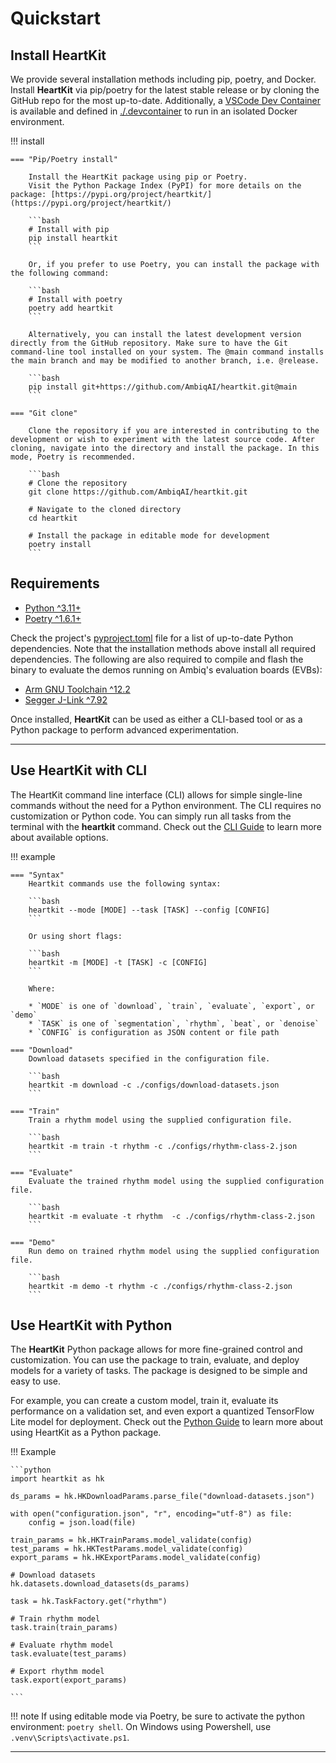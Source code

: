 # Quickstart
<!-- # :octicons-heart-fill-24:{ .heart } Overview -->

## <span class="sk-h2-span">Install HeartKit</span>

We provide several installation methods including pip, poetry, and Docker. Install __HeartKit__ via pip/poetry for the latest stable release or by cloning the GitHub repo for the most up-to-date. Additionally, a [VSCode Dev Container](https://code.visualstudio.com/docs/devcontainers/containers) is available and defined in [./.devcontainer](https://github.com/AmbiqAI/heartkit/tree/main/.devcontainer) to run in an isolated Docker environment.

!!! install

    === "Pip/Poetry install"

        Install the HeartKit package using pip or Poetry.
        Visit the Python Package Index (PyPI) for more details on the package: [https://pypi.org/project/heartkit/](https://pypi.org/project/heartkit/)

        ```bash
        # Install with pip
        pip install heartkit
        ```

        Or, if you prefer to use Poetry, you can install the package with the following command:

        ```bash
        # Install with poetry
        poetry add heartkit
        ```

        Alternatively, you can install the latest development version directly from the GitHub repository. Make sure to have the Git command-line tool installed on your system. The @main command installs the main branch and may be modified to another branch, i.e. @release.

        ```bash
        pip install git+https://github.com/AmbiqAI/heartkit.git@main
        ```

    === "Git clone"

        Clone the repository if you are interested in contributing to the development or wish to experiment with the latest source code. After cloning, navigate into the directory and install the package. In this mode, Poetry is recommended.

        ```bash
        # Clone the repository
        git clone https://github.com/AmbiqAI/heartkit.git

        # Navigate to the cloned directory
        cd heartkit

        # Install the package in editable mode for development
        poetry install
        ```

## <span class="sk-h2-span">Requirements</span>

* [Python ^3.11+](https://www.python.org)
* [Poetry ^1.6.1+](https://python-poetry.org/docs/#installation)

Check the project's [pyproject.toml](https://github.com/AmbiqAI/heartkit/blob/main/pyproject.toml) file for a list of up-to-date Python dependencies. Note that the installation methods above install all required dependencies. The following are also required to compile and flash the binary to evaluate the demos running on Ambiq's evaluation boards (EVBs):

* [Arm GNU Toolchain ^12.2](https://developer.arm.com/downloads/-/arm-gnu-toolchain-downloads)
* [Segger J-Link ^7.92](https://www.segger.com/downloads/jlink/)

Once installed, __HeartKit__ can be used as either a CLI-based tool or as a Python package to perform advanced experimentation.

---

## <span class="sk-h2-span">Use HeartKit with CLI</span>

The HeartKit command line interface (CLI) allows for simple single-line commands without the need for a Python environment. The CLI requires no customization or Python code. You can simply run all tasks from the terminal with the __heartkit__ command. Check out the [CLI Guide](./usage/cli.md) to learn more about available options.

!!! example

    === "Syntax"
        Heartkit commands use the following syntax:

        ```bash
        heartkit --mode [MODE] --task [TASK] --config [CONFIG]
        ```

        Or using short flags:

        ```bash
        heartkit -m [MODE] -t [TASK] -c [CONFIG]
        ```

        Where:

        * `MODE` is one of `download`, `train`, `evaluate`, `export`, or `demo`
        * `TASK` is one of `segmentation`, `rhythm`, `beat`, or `denoise`
        * `CONFIG` is configuration as JSON content or file path

    === "Download"
        Download datasets specified in the configuration file.

        ```bash
        heartkit -m download -c ./configs/download-datasets.json
        ```

    === "Train"
        Train a rhythm model using the supplied configuration file.

        ```bash
        heartkit -m train -t rhythm -c ./configs/rhythm-class-2.json
        ```

    === "Evaluate"
        Evaluate the trained rhythm model using the supplied configuration file.

        ```bash
        heartkit -m evaluate -t rhythm  -c ./configs/rhythm-class-2.json
        ```

    === "Demo"
        Run demo on trained rhythm model using the supplied configuration file.

        ```bash
        heartkit -m demo -t rhythm -c ./configs/rhythm-class-2.json
        ```

## <span class="sk-h2-span">Use HeartKit with Python</span>

The __HeartKit__ Python package allows for more fine-grained control and customization. You can use the package to train, evaluate, and deploy models for a variety of tasks. The package is designed to be simple and easy to use.

For example, you can create a custom model, train it, evaluate its performance on a validation set, and even export a quantized TensorFlow Lite model for deployment. Check out the [Python Guide](./usage/python.md) to learn more about using HeartKit as a Python package.

!!! Example

    ```python
    import heartkit as hk

    ds_params = hk.HKDownloadParams.parse_file("download-datasets.json")

    with open("configuration.json", "r", encoding="utf-8") as file:
        config = json.load(file)

    train_params = hk.HKTrainParams.model_validate(config)
    test_params = hk.HKTestParams.model_validate(config)
    export_params = hk.HKExportParams.model_validate(config)

    # Download datasets
    hk.datasets.download_datasets(ds_params)

    task = hk.TaskFactory.get("rhythm")

    # Train rhythm model
    task.train(train_params)

    # Evaluate rhythm model
    task.evaluate(test_params)

    # Export rhythm model
    task.export(export_params)

    ```

!!! note
    If using editable mode via Poetry, be sure to activate the python environment: `poetry shell`. On Windows using Powershell, use `.venv\Scripts\activate.ps1`.

---

